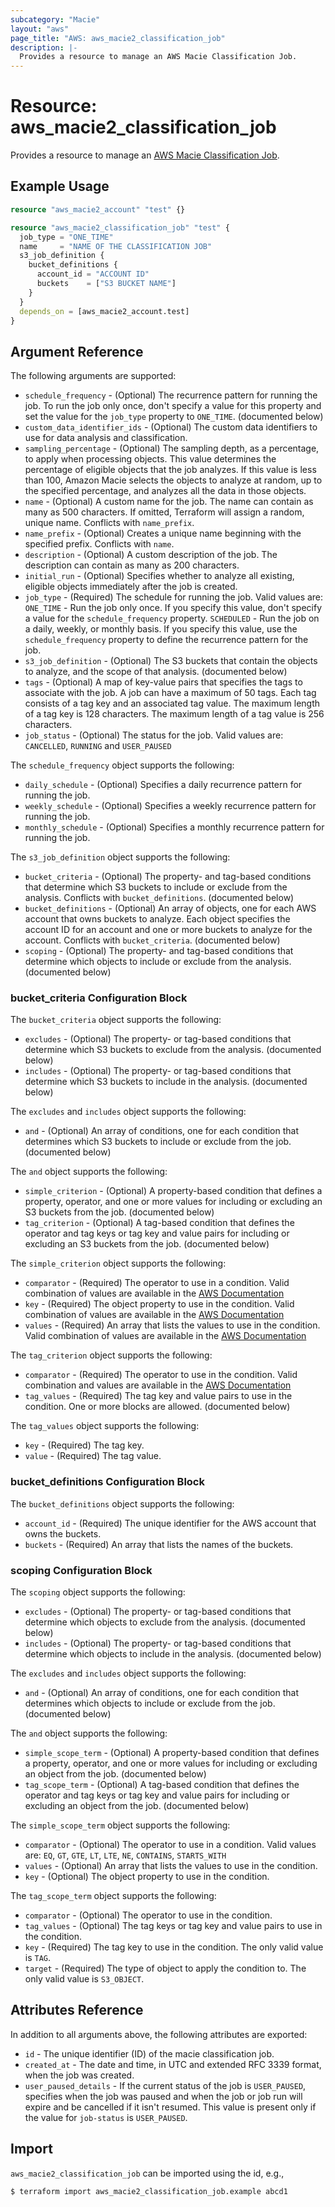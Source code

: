 ```yaml
---
subcategory: "Macie"
layout: "aws"
page_title: "AWS: aws_macie2_classification_job"
description: |-
  Provides a resource to manage an AWS Macie Classification Job.
---
```


# Resource: aws_macie2_classification_job

Provides a resource to manage an [AWS Macie Classification Job](https://docs.aws.amazon.com/macie/latest/APIReference/jobs.html).

## Example Usage

```terraform
resource "aws_macie2_account" "test" {}

resource "aws_macie2_classification_job" "test" {
  job_type = "ONE_TIME"
  name     = "NAME OF THE CLASSIFICATION JOB"
  s3_job_definition {
    bucket_definitions {
      account_id = "ACCOUNT ID"
      buckets    = ["S3 BUCKET NAME"]
    }
  }
  depends_on = [aws_macie2_account.test]
}
```

## Argument Reference

The following arguments are supported:

* `schedule_frequency` -  (Optional) The recurrence pattern for running the job. To run the job only once, don't specify a value for this property and set the value for the `job_type` property to `ONE_TIME`. (documented below)
* `custom_data_identifier_ids` -  (Optional) The custom data identifiers to use for data analysis and classification.
* `sampling_percentage` -  (Optional) The sampling depth, as a percentage, to apply when processing objects. This value determines the percentage of eligible objects that the job analyzes. If this value is less than 100, Amazon Macie selects the objects to analyze at random, up to the specified percentage, and analyzes all the data in those objects.
* `name` -  (Optional) A custom name for the job. The name can contain as many as 500 characters. If omitted, Terraform will assign a random, unique name. Conflicts with `name_prefix`.
* `name_prefix` -  (Optional) Creates a unique name beginning with the specified prefix. Conflicts with `name`.
* `description` -  (Optional) A custom description of the job. The description can contain as many as 200 characters.
* `initial_run` -  (Optional) Specifies whether to analyze all existing, eligible objects immediately after the job is created.
* `job_type` -  (Required) The schedule for running the job. Valid values are: `ONE_TIME` - Run the job only once. If you specify this value, don't specify a value for the `schedule_frequency` property. `SCHEDULED` - Run the job on a daily, weekly, or monthly basis. If you specify this value, use the `schedule_frequency` property to define the recurrence pattern for the job.
* `s3_job_definition` -  (Optional) The S3 buckets that contain the objects to analyze, and the scope of that analysis. (documented below)
* `tags` -  (Optional) A map of key-value pairs that specifies the tags to associate with the job. A job can have a maximum of 50 tags. Each tag consists of a tag key and an associated tag value. The maximum length of a tag key is 128 characters. The maximum length of a tag value is 256 characters.
* `job_status` -  (Optional) The status for the job. Valid values are: `CANCELLED`, `RUNNING` and `USER_PAUSED`

The `schedule_frequency` object supports the following:

* `daily_schedule` -  (Optional) Specifies a daily recurrence pattern for running the job.
* `weekly_schedule` -  (Optional) Specifies a weekly recurrence pattern for running the job.
* `monthly_schedule` -  (Optional) Specifies a monthly recurrence pattern for running the job.

The `s3_job_definition` object supports the following:

* `bucket_criteria` - (Optional) The property- and tag-based conditions that determine which S3 buckets to include or exclude from the analysis. Conflicts with `bucket_definitions`. (documented below)
* `bucket_definitions` -  (Optional) An array of objects, one for each AWS account that owns buckets to analyze. Each object specifies the account ID for an account and one or more buckets to analyze for the account. Conflicts with `bucket_criteria`. (documented below)
* `scoping` -  (Optional) The property- and tag-based conditions that determine which objects to include or exclude from the analysis. (documented below)

### bucket_criteria Configuration Block

The `bucket_criteria` object supports the following:

* `excludes` -  (Optional) The property- or tag-based conditions that determine which S3 buckets to exclude from the analysis. (documented below)
* `includes` -  (Optional) The property- or tag-based conditions that determine which S3 buckets to include in the analysis. (documented below)

The `excludes` and `includes` object supports the following:

* `and` -  (Optional) An array of conditions, one for each condition that determines which S3 buckets to include or exclude from the job. (documented below)

The `and` object supports the following:

* `simple_criterion` -  (Optional) A property-based condition that defines a property, operator, and one or more values for including or excluding an S3 buckets from the job. (documented below)
* `tag_criterion` -  (Optional) A tag-based condition that defines the operator and tag keys or tag key and value pairs for including or excluding an S3 buckets from the job. (documented below)

The `simple_criterion` object supports the following:

* `comparator` -  (Required) The operator to use in a condition. Valid combination of values are available in the [AWS Documentation](https://docs.aws.amazon.com/macie/latest/APIReference/jobs.html#jobs-model-jobcomparator)
* `key` -  (Required) The object property to use in the condition. Valid combination of values are available in the [AWS Documentation](https://docs.aws.amazon.com/macie/latest/APIReference/jobs.html#jobs-model-simplecriterionkeyforjob)
* `values` -  (Required) An array that lists the values to use in the condition. Valid combination of values are available in the [AWS Documentation](https://docs.aws.amazon.com/macie/latest/APIReference/jobs.html#jobs-model-simplecriterionforjob)

The `tag_criterion` object supports the following:

* `comparator` -  (Required) The operator to use in the condition. Valid combination and values are available in the [AWS Documentation](https://docs.aws.amazon.com/macie/latest/APIReference/jobs.html#jobs-model-jobcomparator)
* `tag_values` -  (Required) The  tag key and value pairs to use in the condition. One or more blocks are allowed. (documented below)

The `tag_values` object supports the following:

* `key` - (Required) The tag key.
* `value` - (Required) The tag value.

### bucket_definitions Configuration Block

The `bucket_definitions` object supports the following:

* `account_id` -  (Required) The unique identifier for the AWS account that owns the buckets.
* `buckets` -  (Required) An array that lists the names of the buckets.

### scoping Configuration Block

The `scoping` object supports the following:

* `excludes` -  (Optional) The property- or tag-based conditions that determine which objects to exclude from the analysis. (documented below)
* `includes` -  (Optional) The property- or tag-based conditions that determine which objects to include in the analysis. (documented below)

The `excludes` and `includes` object supports the following:

* `and` -  (Optional) An array of conditions, one for each condition that determines which objects to include or exclude from the job. (documented below)

The `and` object supports the following:

* `simple_scope_term` -  (Optional) A property-based condition that defines a property, operator, and one or more values for including or excluding an object from the job. (documented below)
* `tag_scope_term` -  (Optional) A tag-based condition that defines the operator and tag keys or tag key and value pairs for including or excluding an object from the job. (documented below)

The `simple_scope_term` object supports the following:

* `comparator` -  (Optional) The operator to use in a condition. Valid values are: `EQ`, `GT`, `GTE`, `LT`, `LTE`, `NE`, `CONTAINS`, `STARTS_WITH`
* `values` -  (Optional) An array that lists the values to use in the condition.
* `key` -  (Optional) The object property to use in the condition.

The `tag_scope_term` object supports the following:

* `comparator` -  (Optional) The operator to use in the condition.
* `tag_values` -  (Optional) The tag keys or tag key and value pairs to use in the condition.
* `key` -  (Required) The tag key to use in the condition. The only valid value is `TAG`.
* `target` -  (Required) The type of object to apply the condition to. The only valid value is `S3_OBJECT`.

## Attributes Reference

In addition to all arguments above, the following attributes are exported:

* `id` - The unique identifier (ID) of the macie classification job.
* `created_at` -  The date and time, in UTC and extended RFC 3339 format, when the job was created.
* `user_paused_details` - If the current status of the job is `USER_PAUSED`, specifies when the job was paused and when the job or job run will expire and be cancelled if it isn't resumed. This value is present only if the value for `job-status` is `USER_PAUSED`.

## Import

`aws_macie2_classification_job` can be imported using the id, e.g.,

```
$ terraform import aws_macie2_classification_job.example abcd1
```
